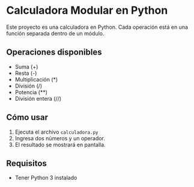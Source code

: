 # Calculadora Modular en Python

Este proyecto es una calculadora en Python. Cada operación está en una función separada dentro de un módulo.

## Operaciones disponibles

- Suma (+)
- Resta (-)
- Multiplicación (*)
- División (/)
- Potencia (**)
- División entera (//)

## Cómo usar

1. Ejecuta el archivo `calculadora.py`
2. Ingresa dos números y un operador.
3. El resultado se mostrará en pantalla.

## Requisitos

- Tener Python 3 instalado
